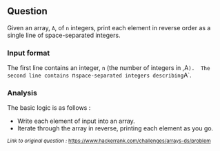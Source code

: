## Question

Given an array, `A`, of `n` integers, print each element in reverse order as a single line of space-separated integers.

### Input format

The first line contains an integer, `n` (the number of integers in ,A`). 
The second line contains `n` space-separated integers describing `A`.

### Analysis

The basic logic is as follows :
- Write each element of input into an array.
- Iterate through the array in reverse, printing each element as you go.


<sub> _Link to original question :_ https://www.hackerrank.com/challenges/arrays-ds/problem </sub>
